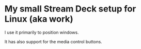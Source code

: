 # My small Stream Deck setup for Linux (aka work)

I use it primarily to position windows.

It has also support for the media control buttons.
